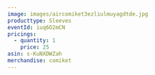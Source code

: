 ```yaml
---
image: images/aircomiket3ezliulmuyagdtde.jpg
producttype: Sleeves
eventId: iuq6O2mCN
pricings:
  - quantity: 1
    price: 25
asin: s-KuNXDWZah
merchandise: comiket
---
```

